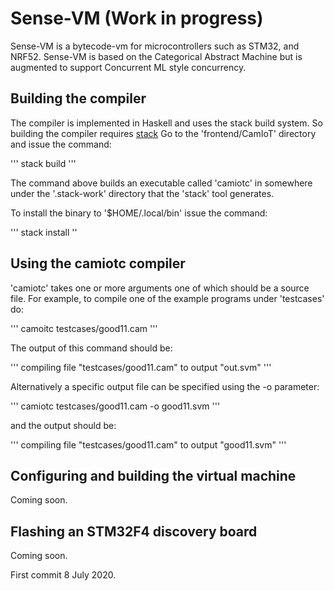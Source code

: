 # Sense-VM (Work in progress)

Sense-VM is a bytecode-vm for microcontrollers such as STM32, and
NRF52. Sense-VM is based on the Categorical Abstract Machine but is augmented
to support Concurrent ML style concurrency.


## Building the compiler

The compiler is implemented in Haskell and uses the stack build
system.  So building the compiler requires [stack](https://docs.haskellstack.org/en/stable/README/)
Go to the 'frontend/CamIoT' directory and issue the command:

'''
stack build
''' 

The command above builds an executable called 'camiotc' in somewhere
under the '.stack-work' directory that the 'stack' tool generates.

To install the binary to '$HOME/.local/bin' issue the command:

'''
stack install
''

## Using the camiotc compiler

'camiotc' takes one or more arguments one of which should be a source file.
For example, to compile one of the example programs under 'testcases' do:

'''
camoitc testcases/good11.cam 
'''

The output of this command should be:

'''
compiling file "testcases/good11.cam" to output "out.svm"
'''

Alternatively a specific output file can be specified using the -o parameter:

'''
camiotc testcases/good11.cam -o good11.svm
'''

and the output should be:

'''
compiling file "testcases/good11.cam" to output "good11.svm"
'''

## Configuring and building the virtual machine

Coming soon.

## Flashing an STM32F4 discovery board

Coming soon.


First commit 8 July 2020.
